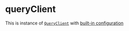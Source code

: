 # queryClient  

This is instance of [`QueryClient`](/api/QueryClient) with [built-in configuration](/src/preset/configs/default-query-client-config.ts)  

